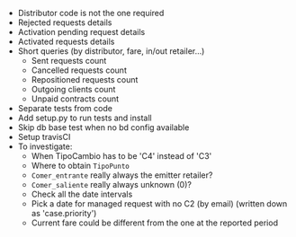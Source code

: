 - Distributor code is not the one required
- Rejected requests details
- Activation pending request details
- Activated requests details
- Short queries (by distributor, fare, in/out retailer...)
	- Sent requests count
	- Cancelled requests count
	- Repositioned requests count
	- Outgoing clients count
	- Unpaid contracts count
- Separate tests from code
- Add setup.py to run tests and install
- Skip db base test when no bd config available
- Setup travisCI
- To investigate:
	- When TipoCambio has to be 'C4' instead of 'C3'
	- Where to obtain `TipoPunto`
	- `Comer_entrante` really always the emitter retailer?
	- `Comer_saliente` really always unknown (0)?
	- Check all the date intervals
	- Pick a date for managed request with no C2 (by email) (written down as 'case.priority')
	- Current fare could be different from the one at the reported period





